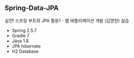 ## Spring-Data-JPA
실전! 스프링 부트와 JPA 활용1 - 웹 애플리케이션 개발 (김영한) 실습  
- Spring 2.5.7
- Gradle 7
- Java 1.8
- JPA hibernate
- H2 Database
